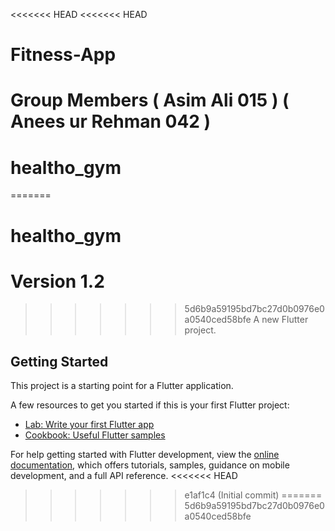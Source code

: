 <<<<<<< HEAD
<<<<<<< HEAD
# Fitness-App

Group Members
( Asim Ali 015 )
( Anees ur Rehman 042 )
=======
# healtho_gym

=======
# healtho_gym
# Version 1.2
>>>>>>> 5d6b9a59195bd7bc27d0b0976e0a0540ced58bfe
A new Flutter project.

## Getting Started

This project is a starting point for a Flutter application.

A few resources to get you started if this is your first Flutter project:

- [Lab: Write your first Flutter app](https://docs.flutter.dev/get-started/codelab)
- [Cookbook: Useful Flutter samples](https://docs.flutter.dev/cookbook)

For help getting started with Flutter development, view the
[online documentation](https://docs.flutter.dev/), which offers tutorials,
samples, guidance on mobile development, and a full API reference.
<<<<<<< HEAD
>>>>>>> e1af1c4 (Initial commit)
=======
>>>>>>> 5d6b9a59195bd7bc27d0b0976e0a0540ced58bfe

